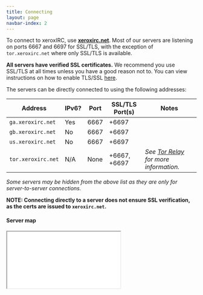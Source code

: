 ```yaml
---
title: Connecting
layout: page
navbar-index: 2
---
```


To connect to xeroxIRC, use **[xeroxirc.net](ircs://xeroxirc.net)**. Most of our servers are listening on ports 6667 and 6697 for SSL/TLS, with the exception of `tor.xeroxirc.net` where only SSL/TLS is available.

**All servers have verified SSL certificates.** We recommend you use SSL/TLS at all times unless you have a good reason not to. You can view instructions on
how to enable TLS/SSL [here](use-tls).

The servers can be directly connected to using the following addresses:

| Address            | IPv6? | Port | SSL/TLS Port(s) | Notes                                         |
|--------------------|-------|------|-----------------|-----------------------------------------------|
| `ga.xeroxirc.net`  | Yes   | 6667 | +6697           |                                               |
| `gb.xeroxirc.net`  | No    | 6667 | +6697           |                                               |
| `us.xeroxirc.net`  | No    | 6667 | +6697           |                                               |
| `tor.xeroxirc.net` | N/A   | None | +6667, +6697    | *See [Tor Relay](/tor) for more information.* |

*Some servers may be hidden from the above list as they are only for server-to-server connections.*

**NOTE: Connecting directly to a server does not ensure SSL verification, as the certs are issued to `xeroxirc.net`.**

#### Server map

<iframe src="{{ site.server_map }}">
    <a href="{{ site.server_map }}">Your browser doesn't support iframes,
    click here to view the map.</a>
</iframe>
